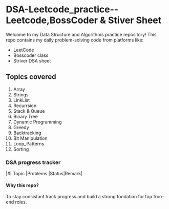 # DSA-Leetcode_practice--Leetcode,BossCoder & Stiver Sheet
Welcome to my Data Structure and Algorithms practice repository!
This repo contains my daily problem-solving code from platforms like:

- LeetCode
- Bosscoder class
- Striver DSA sheet

## Topics covered
1.  Array
2.  Strings
3.  LinkList
4.  Recurrsion
5.  Stack & Queue
6.  Binary Tree
7.  Dynamic Programming
8.  Greedy
9.  Backtracking
10. Bit Manipulation
11. Loop_Patterns
12. Sorting

### DSA progress tracker
|#| Topic    |Problems                             |Status|Remark|


#### Why this repo?
To stay consistant track progress and build a strong fondation for top fron-end roles.